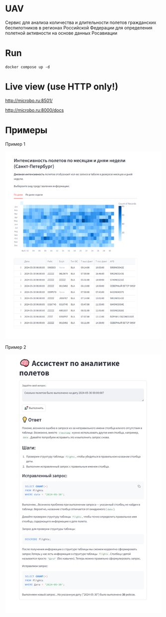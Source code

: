 # UAV
Сервис для анализа количества и длительности полетов гражданских беспилотников в регионах Российской Федерации для определения полетной активности на основе данных Росавиации

# Run

```
docker compose up -d
```

# Live view (use HTTP only!)

http://microbo.ru:8501/

http://microbo.ru:8000/docs

# Примеры
Пример 1

![Пример 1](/docs/spb.png)

Пример 2

![Пример 1](/docs/spb_ai.png)